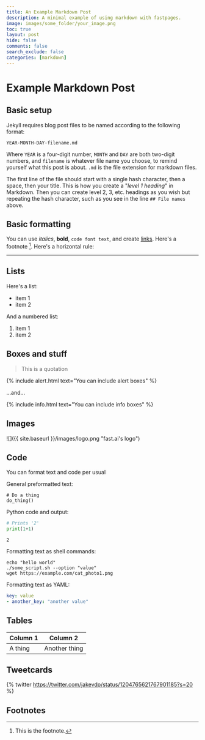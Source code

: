```yaml
---
title: An Example Markdown Post
description: A minimal example of using markdown with fastpages.
image: images/some_folder/your_image.png
toc: true
layout: post
hide: false
comments: false
search_exclude: false
categories: [markdown]
---
```

# Example Markdown Post

## Basic setup
Jekyll requires blog post files to be named according to the following format:

`YEAR-MONTH-DAY-filename.md`

Where `YEAR` is a four-digit number, `MONTH` and `DAY` are both two-digit numbers, and `filename` is whatever file name you choose, to remind yourself what this post is about. `.md` is the file extension for markdown files.

The first line of the file should start with a single hash character, then a space, then your title. This is how you create a "*level 1 heading*" in Markdown. Then you can create level 2, 3, etc. headings as you wish but repeating the hash character, such as you see in the line `## File names` above.

## Basic formatting
You can use *italics*, **bold**, `code font text`, and create [links](https://www.markdownguide.org/cheat-sheet/). Here's a footnote [^1]. Here's a horizontal rule:

---

## Lists
Here's a list:

- item 1
- item 2

And a numbered list:

1. item 1
1. item 2

## Boxes and stuff
> This is a quotation

{% include alert.html text="You can include alert boxes" %}

...and...

{% include info.html text="You can include info boxes" %}

## Images
![]({{ site.baseurl }}/images/logo.png "fast.ai's logo")

## Code
You can format text and code per usual 

General preformatted text:

    # Do a thing
    do_thing()

Python code and output:

```python
# Prints '2'
print(1+1)
```

    2

Formatting text as shell commands:

```shell
echo "hello world"
./some_script.sh --option "value"
wget https://example.com/cat_photo1.png
```

Formatting text as YAML:

```yaml
key: value
- another_key: "another value"
```


## Tables
| Column 1 | Column 2 |
|-|-|
| A thing | Another thing |


## Tweetcards
{% twitter https://twitter.com/jakevdp/status/1204765621767901185?s=20 %}

## Footnotes
[^1]: This is the footnote.
